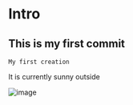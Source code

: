 # Intro
## This is my first commit 
    My first creation 
It is currently sunny outside 

![image](https://user-images.githubusercontent.com/90479905/132995802-e1d3c0fc-7f28-4313-9a65-cc7e792a2710.png)
